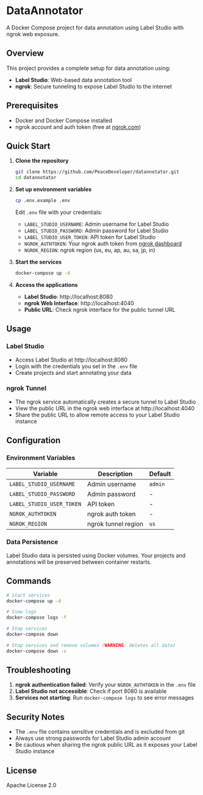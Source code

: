 # DataAnnotator

A Docker Compose project for data annotation using Label Studio with ngrok web exposure.

## Overview

This project provides a complete setup for data annotation using:
- **Label Studio**: Web-based data annotation tool
- **ngrok**: Secure tunneling to expose Label Studio to the internet

## Prerequisites

- Docker and Docker Compose installed
- ngrok account and auth token (free at [ngrok.com](https://ngrok.com))

## Quick Start

1. **Clone the repository**
   ```bash
   git clone https://github.com/PeaceDeveloper/datannotator.git
   cd datannotator
   ```

2. **Set up environment variables**
   ```bash
   cp .env.example .env
   ```
   
   Edit `.env` file with your credentials:
   - `LABEL_STUDIO_USERNAME`: Admin username for Label Studio
   - `LABEL_STUDIO_PASSWORD`: Admin password for Label Studio  
   - `LABEL_STUDIO_USER_TOKEN`: API token for Label Studio
   - `NGROK_AUTHTOKEN`: Your ngrok auth token from [ngrok dashboard](https://dashboard.ngrok.com/get-started/your-authtoken)
   - `NGROK_REGION`: ngrok region (us, eu, ap, au, sa, jp, in)

3. **Start the services**
   ```bash
   docker-compose up -d
   ```

4. **Access the applications**
   - **Label Studio**: http://localhost:8080
   - **ngrok Web Interface**: http://localhost:4040
   - **Public URL**: Check ngrok interface for the public tunnel URL

## Usage

### Label Studio
- Access Label Studio at http://localhost:8080
- Login with the credentials you set in the `.env` file
- Create projects and start annotating your data

### ngrok Tunnel
- The ngrok service automatically creates a secure tunnel to Label Studio
- View the public URL in the ngrok web interface at http://localhost:4040
- Share the public URL to allow remote access to your Label Studio instance

## Configuration

### Environment Variables

| Variable | Description | Default |
|----------|-------------|---------|
| `LABEL_STUDIO_USERNAME` | Admin username | `admin` |
| `LABEL_STUDIO_PASSWORD` | Admin password | - |
| `LABEL_STUDIO_USER_TOKEN` | API token | - |
| `NGROK_AUTHTOKEN` | ngrok auth token | - |
| `NGROK_REGION` | ngrok tunnel region | `us` |

### Data Persistence

Label Studio data is persisted using Docker volumes. Your projects and annotations will be preserved between container restarts.

## Commands

```bash
# Start services
docker-compose up -d

# View logs
docker-compose logs -f

# Stop services
docker-compose down

# Stop services and remove volumes (WARNING: deletes all data)
docker-compose down -v
```

## Troubleshooting

1. **ngrok authentication failed**: Verify your `NGROK_AUTHTOKEN` in the `.env` file
2. **Label Studio not accessible**: Check if port 8080 is available
3. **Services not starting**: Run `docker-compose logs` to see error messages

## Security Notes

- The `.env` file contains sensitive credentials and is excluded from git
- Always use strong passwords for Label Studio admin account
- Be cautious when sharing the ngrok public URL as it exposes your Label Studio instance

## License

Apache License 2.0
